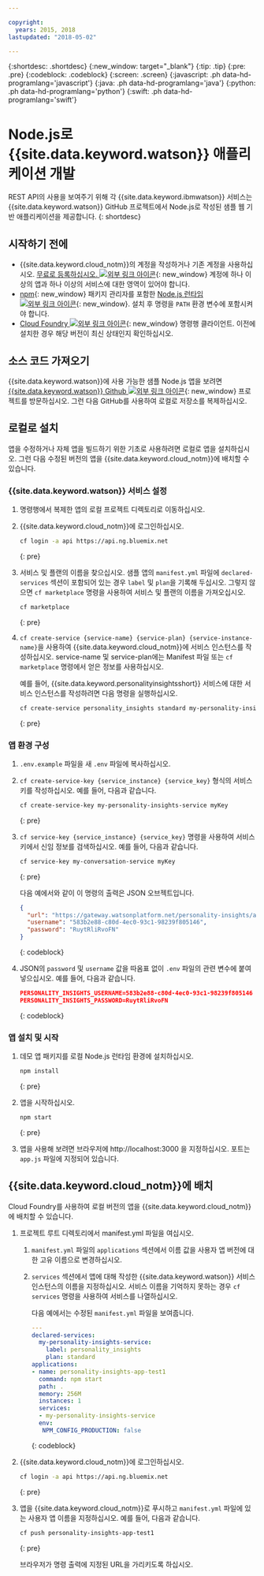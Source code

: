 ```yaml
---

copyright:
  years: 2015, 2018
lastupdated: "2018-05-02"

---
```


{:shortdesc: .shortdesc}
{:new_window: target="_blank"}
{:tip: .tip}
{:pre: .pre}
{:codeblock: .codeblock}
{:screen: .screen}
{:javascript: .ph data-hd-programlang='javascript'}
{:java: .ph data-hd-programlang='java'}
{:python: .ph data-hd-programlang='python'}
{:swift: .ph data-hd-programlang='swift'}

# Node.js로 {{site.data.keyword.watson}} 애플리케이션 개발

REST API의 사용을 보여주기 위해 각 {{site.data.keyword.ibmwatson}} 서비스는 {{site.data.keyword.watson}} GitHub 프로젝트에서 Node.js로 작성된 샘플 웹 기반 애플리케이션을 제공합니다.
{: shortdesc}

## 시작하기 전에

- {{site.data.keyword.cloud_notm}}의 계정을 작성하거나 기존 계정을 사용하십시오. [무료로 등록하십시오. ![외부 링크 아이콘](../../icons/launch-glyph.svg "외부 링크 아이콘")](https://{DomainName}/registration/?target=/catalog/%3fcategory=watson){: new_window} 계정에 하나 이상의 앱과 하나 이상의 서비스에 대한 영역이 있어야 합니다.
- [npm](https://www.npmjs.com/){: new_window} 패키지 관리자를 포함한 [Node.js 런타임 ![외부 링크 아이콘](../../icons/launch-glyph.svg "외부 링크 아이콘")](https://nodejs.org/#download){: new_window}. 설치 후 명령을 `PATH` 환경 변수에 포함시켜야 합니다.
- [Cloud Foundry ![외부 링크 아이콘](../../icons/launch-glyph.svg "외부 링크 아이콘")](https://github.com/cloudfoundry/cli#downloads){: new_window} 명령행 클라이언트. 이전에 설치한 경우 해당 버전이 최신 상태인지 확인하십시오.

## 소스 코드 가져오기

{{site.data.keyword.watson}}에 사용 가능한 샘플 Node.js 앱을 보려면 [{{site.data.keyword.watson}} Github ![외부 링크 아이콘](../../icons/launch-glyph.svg "외부 링크 아이콘")](https://github.com/watson-developer-cloud){: new_window} 프로젝트를 방문하십시오. 그런 다음 GitHub를 사용하여 로컬로 저장소를 복제하십시오.

## 로컬로 설치
앱을 수정하거나 자체 앱을 빌드하기 위한 기초로 사용하려면 로컬로 앱을 설치하십시오. 그런 다음 수정된 버전의 앱을 {{site.data.keyword.cloud_notm}}에 배치할 수 있습니다.

### {{site.data.keyword.watson}} 서비스 설정

1.  명령행에서 복제한 앱의 로컬 프로젝트 디렉토리로 이동하십시오.
1.  {{site.data.keyword.cloud_notm}}에 로그인하십시오.

    ```bash
    cf login -a api https://api.ng.bluemix.net
    ```
    {: pre}

1.  서비스 및 플랜의 이름을 찾으십시오. 샘플 앱의 `manifest.yml` 파일에 `declared-services` 섹션이 포함되어 있는 경우 `label` 및 `plan`을 기록해 두십시오. 그렇지 않으면 `cf marketplace` 명령을 사용하여 서비스 및 플랜의 이름을 가져오십시오.

    ```bash
    cf marketplace
    ```
    {: pre}

1.  `cf create-service {service-name} {service-plan} {service-instance-name}`을 사용하여 {{site.data.keyword.cloud_notm}}에 서비스 인스턴스를 작성하십시오. service-name 및 service-plan에는 Manifest 파일 또는 `cf marketplace` 명령에서 얻은 정보를 사용하십시오.

    예를 들어, {{site.data.keyword.personalityinsightsshort}} 서비스에 대한 서비스 인스턴스를 작성하려면 다음 명령을 실행하십시오.

    ```bash
    cf create-service personality_insights standard my-personality-insights-service
    ```
    {: pre}

### 앱 환경 구성

1.  `.env.example` 파일을 새 `.env` 파일에 복사하십시오.
1.  `cf create-service-key {service_instance} {service_key}` 형식의 서비스 키를 작성하십시오. 예를 들어, 다음과 같습니다.

    ```bash
    cf create-service-key my-personality-insights-service myKey
    ```
    {: pre}

1.  `cf service-key {service_instance} {service_key}` 명령을 사용하여 서비스 키에서 신임 정보를 검색하십시오. 예를 들어, 다음과 같습니다.

    ```bash
    cf service-key my-conversation-service myKey
    ```
    {: pre}

    다음 예에서와 같이 이 명령의 출력은 JSON 오브젝트입니다.

    ```json
    {
      "url": "https://gateway.watsonplatform.net/personality-insights/api",
      "username": "583b2e88-c80d-4ec0-93c1-98239f805146",
      "password": "RuytRliRvoFN"
    }
    ```
    {: codeblock}

1.  JSON의 `password` 및 `username` 값을 따옴표 없이 `.env` 파일의 관련 변수에 붙여넣으십시오. 예를 들어, 다음과 같습니다.

    ```json
    PERSONALITY_INSIGHTS_USERNAME=583b2e88-c80d-4ec0-93c1-98239f805146
    PERSONALITY_INSIGHTS_PASSWORD=RuytRliRvoFN
    ```
    {: codeblock}

### 앱 설치 및 시작

1.  데모 앱 패키지를 로컬 Node.js 런타임 환경에 설치하십시오.

    ```bash
    npm install
    ```
    {: pre}

1.  앱을 시작하십시오.

    ```bash
    npm start
    ```
    {: pre}

1.  앱을 사용해 보려면 브라우저에 http://localhost:3000 을 지정하십시오. 포트는 `app.js` 파일에 지정되어 있습니다.

## {{site.data.keyword.cloud_notm}}에 배치

Cloud Foundry를 사용하여 로컬 버전의 앱을 {{site.data.keyword.cloud_notm}}에 배치할 수 있습니다.

1.  프로젝트 루트 디렉토리에서 manifest.yml 파일을 여십시오.
    1.  `manifest.yml` 파일의 `applications` 섹션에서 이름 값을 사용자 앱 버전에 대한 고유 이름으로 변경하십시오.
    1.  `services` 섹션에서 앱에 대해 작성한 {{site.data.keyword.watson}} 서비스 인스턴스의 이름을 지정하십시오. 서비스 이름을 기억하지 못하는 경우 `cf services` 명령을 사용하여 서비스를 나열하십시오.

        다음 예에서는 수정된 `manifest.yml` 파일을 보여줍니다.

        ```yml
        ---
        declared-services:
          my-personality-insights-service:
            label: personality_insights
            plan: standard
        applications:
        - name: personality-insights-app-test1
          command: npm start
          path: .
          memory: 256M
          instances: 1
          services:
          - my-personality-insights-service
          env:
           NPM_CONFIG_PRODUCTION: false
        ```
        {: codeblock}

1.  {{site.data.keyword.cloud_notm}}에 로그인하십시오.

    ```bash
    cf login -a api https://api.ng.bluemix.net
    ```
    {: pre}

1.  앱을 {{site.data.keyword.cloud_notm}}로 푸시하고 `manifest.yml` 파일에 있는 사용자 앱 이름을 지정하십시오. 예를 들어, 다음과 같습니다.

    ```bash
    cf push personality-insights-app-test1
    ```
    {: pre}

    브라우저가 명령 출력에 지정된 URL을 가리키도록 하십시오.
